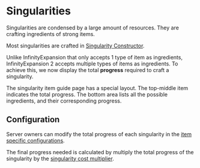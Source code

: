# Singularities

Singularities are condensed by a large amount of resources. They are crafting ingredients of strong items.

Most singularities are crafted in [Singularity Constructor](/infinity-expansion-2/machines/singularity-constructor).

Unlike InfinityExpansion that only accepts 1 type of item as ingredients, InfinityExpansion 2 accepts multiple types of items as ingredients. To achieve this, we now display the total **progress** required to craft a singularity.

The singularity item guide page has a special layout. The top-middle item indicates the total progress. The bottom area lists all the possible ingredients, and their corresponding progress.

## Configuration

Server owners can modify the total progress of each singularity in the [item specific configurations](/infinity-expansion-2/config/items).

The final progress needed is calculated by multiply the total progress of the singularity by the [singularity cost multiplier](/infinity-expansion-2/config/main#balance-singularity-cost-multiplier).
